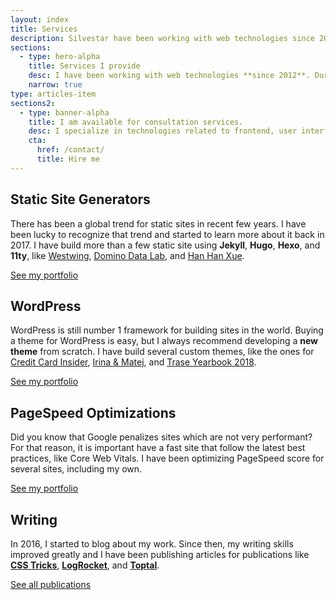 ```yaml
---
layout: index
title: Services
description: Silvestar have been working with web technologies since 2012. During this period, he acquired a certain set of skills for building better websites.
sections:
  - type: hero-alpha
    title: Services I provide
    desc: I have been working with web technologies **since 2012**. During this period, I acquired a certain set of skills for building websites.
    narrow: true
type: articles-item
sections2:
  - type: banner-alpha
    title: I am available for consultation services.
    desc: I specialize in technologies related to frontend, user interface, and web development.
    cta:
      href: /contact/
      title: Hire me
---
```


## Static Site Generators

There has been a global trend for static sites in recent few years. I have been lucky to recognize that trend and started to learn more about it back in 2017. I have build more than a few static site using **Jekyll**, **Hugo**, **Hexo**, and **11ty**, like [Westwing](/portfolio/westwing/), [Domino Data Lab](/portfolio/dominodatalab/), and [Han Han Xue](/portfolio/hanhanxue/).

<a class="button button--small" href="/portfolio/">See my portfolio</a>

## WordPress

WordPress is still number 1 framework for building sites in the world. Buying a theme for WordPress is easy, but I always recommend developing a **new theme** from scratch. I have build several custom themes, like the ones for [Credit Card Insider](/portfolio/creditcardinsider/), [Irina & Matej](/portfolio/irinaandmatej/), and [Trase Yearbook 2018](/portfolio/yearbook-trase/).

<a class="button button--small" href="/portfolio/">See my portfolio</a>

## PageSpeed Optimizations

Did you know that Google penalizes sites which are not very performant? For that reason, it is important have a fast site that follow the latest best practices, like Core Web Vitals. I have been optimizing PageSpeed score for several sites, including my own.

<a class="button button--small" href="/portfolio/">See my portfolio</a>

## Writing

In 2016, I started to blog about my work. Since then, my writing skills improved greatly and I have been publishing articles for publications like **[CSS Tricks](https://css-tricks.com/author/silvestar/)**, **[LogRocket](https://blog.logrocket.com/author/silvestarbistrovic/)**, and **[Toptal](https://www.toptal.com/resume/silvestar-bistrovic#Experience)**.

<a class="button button--small" href="/publications/">See all publications</a>
